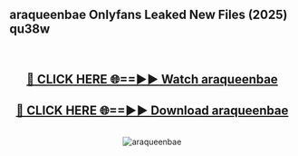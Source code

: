 <h2>araqueenbae Onlyfans Leaked New Files (2025) qu38w</h2>
<br>
<div align="center">
<h2><a href="https://mediafiles.top/araqueenbae&ref=git" rel="nofollow">🔴 CLICK HERE 🌐==►► Watch araqueenbae</a></h2>
<h2><a href="https://mediafiles.top/araqueenbae&ref=git" rel="nofollow">🔴 CLICK HERE 🌐==►► Download araqueenbae</a></h2>
<br>
<a href="https://mediafiles.top/araqueenbae&ref=git" rel="nofollow" data-target="animated-image.originalLink"><img src="https://i.ibb.co.com/xMMVF88/686577567.gif" alt="araqueenbae" style="max-width: 100%; display: inline-block;" data-target="animated-image.originalImage"></a>
</div>
<br>
<br>